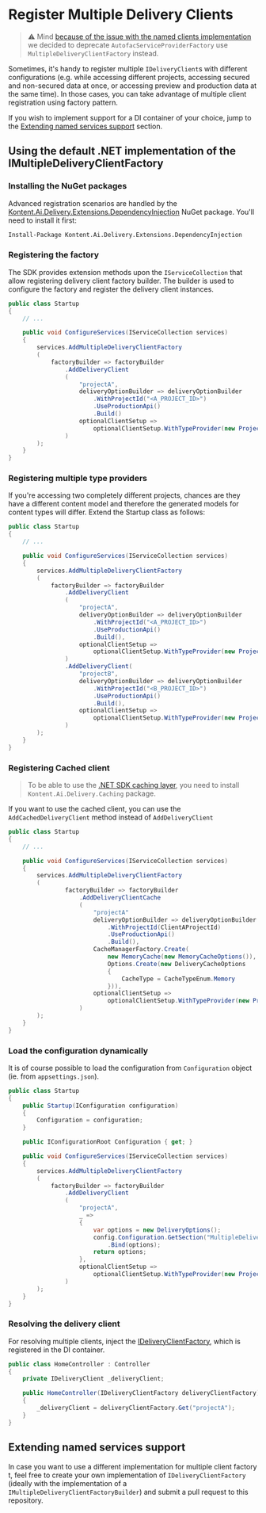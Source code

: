 # Register Multiple Delivery Clients

> ⚠️ Mind [because of the issue with the named clients implementation](https://github.com/kontent-ai/delivery-sdk-net/issues/312) we decided to deprecate `AutofacServiceProviderFactory` use `MultipleDeliveryClientFactory` instead.

Sometimes, it's handy to register multiple `IDeliveryClient`s with different configurations (e.g. while accessing different projects, accessing secured and non-secured data at once, or accessing preview and production data at the same time). In those cases, you can take advantage of multiple client registration using factory pattern.

If you wish to implement support for a DI container of your choice, jump to the [Extending named services support](#extending-named-services-support) section.

## Using the default .NET implementation of the IMultipleDeliveryClientFactory

### Installing the NuGet packages

Advanced registration scenarios are handled by the [Kontent.Ai.Delivery.Extensions.DependencyInjection](https://www.nuget.org/packages/Kontent.Ai.Delivery.Extensions.DependencyInjection) NuGet package. You'll need to install it first:

```sh
Install-Package Kontent.Ai.Delivery.Extensions.DependencyInjection
```

### Registering the factory

The SDK provides extension methods upon the `IServiceCollection` that allow registering delivery client factory builder. The builder is used to configure the factory and register the delivery client instances.

```csharp
public class Startup
{
    // ...

    public void ConfigureServices(IServiceCollection services)
    {
        services.AddMultipleDeliveryClientFactory
        (
            factoryBuilder => factoryBuilder
                .AddDeliveryClient
                (
                    "projectA",
                    deliveryOptionBuilder => deliveryOptionBuilder
                        .WithProjectId("<A_PROJECT_ID>")
                        .UseProductionApi()
                        .Build()
                    optionalClientSetup =>
                        optionalClientSetup.WithTypeProvider(new ProjectAProvider())
                )
        );
    }
}
```

### Registering multiple type providers

If you're accessing two completely different projects, chances are they have a different content model and therefore the generated models for content types will differ. Extend the Startup class as follows:

```csharp
public class Startup
{
    // ...

    public void ConfigureServices(IServiceCollection services)
    {
        services.AddMultipleDeliveryClientFactory
        (
            factoryBuilder => factoryBuilder
                .AddDeliveryClient
                (
                    "projectA",
                    deliveryOptionBuilder => deliveryOptionBuilder
                        .WithProjectId("<A_PROJECT_ID>")
                        .UseProductionApi()
                        .Build(),
                    optionalClientSetup =>
                        optionalClientSetup.WithTypeProvider(new ProjectAProvider())
                )
                .AddDeliveryClient(
                    "projectB",
                    deliveryOptionBuilder => deliveryOptionBuilder
                        .WithProjectId("<B_PROJECT_ID>")
                        .UseProductionApi()
                        .Build(),
                    optionalClientSetup =>
                        optionalClientSetup.WithTypeProvider(new ProjectBProvider())
                )
        );
    }
}
```

### Registering Cached client

> To be able to use the [.NET SDK caching layer](../retrieving-data/caching.md), you need to install `Kontent.Ai.Delivery.Caching` package.

If you want to use the cached client, you can use the `AddCachedDeliveryClient` method instead of `AddDeliveryClient`

```csharp
public class Startup
{
    // ...

    public void ConfigureServices(IServiceCollection services)
    {
        services.AddMultipleDeliveryClientFactory
        (
                factoryBuilder => factoryBuilder
                    .AddDeliveryClientCache
                    (
                        "projectA"
                        deliveryOptionBuilder => deliveryOptionBuilder
                            .WithProjectId(ClientAProjectId)
                            .UseProductionApi()
                            .Build(),
                        CacheManagerFactory.Create(
                            new MemoryCache(new MemoryCacheOptions()),
                            Options.Create(new DeliveryCacheOptions
                            {
                                CacheType = CacheTypeEnum.Memory
                            })),
                        optionalClientSetup =>
                            optionalClientSetup.WithTypeProvider(new ProjectAProvider())
                    )
        );
    }
}
```

### Load the configuration dynamically

It is of course possible to load the configuration from `Configuration` object (ie. from `appsettings.json`).

```csharp
public class Startup
{
    public Startup(IConfiguration configuration)
    {
        Configuration = configuration;
    }

    public IConfigurationRoot Configuration { get; }

    public void ConfigureServices(IServiceCollection services)
    {
        services.AddMultipleDeliveryClientFactory
        (
            factoryBuilder => factoryBuilder
                .AddDeliveryClient
                (
                    "projectA",
                    _ =>
                    {
                        var options = new DeliveryOptions();
                        config.Configuration.GetSection("MultipleDeliveryOptions:ProjectA")
                            .Bind(options);
                        return options;
                    },
                    optionalClientSetup =>
                        optionalClientSetup.WithTypeProvider(new ProjectAProvider())
                )
        );
    }
}
```

### Resolving the delivery client

For resolving multiple clients, inject the [IDeliveryClientFactory](https://github.com/kontent-ai/delivery-sdk-net/Kontent.Ai.Delivery.Abstractions/IDeliveryClientFactory.cs), which is registered in the DI container.

```csharp
public class HomeController : Controller
{
    private IDeliveryClient _deliveryClient;

    public HomeController(IDeliveryClientFactory deliveryClientFactory)
    {
        _deliveryClient = deliveryClientFactory.Get("projectA");
    }
}
```

## Extending named services support

In case you want to use a different implementation for multiple client factory t, feel free to create your own implementation of `IDeliveryClientFactory` (ideally with the implementation of a `IMultipleDeliveryClientFactoryBuilder`)  and submit a pull request to this repository.
